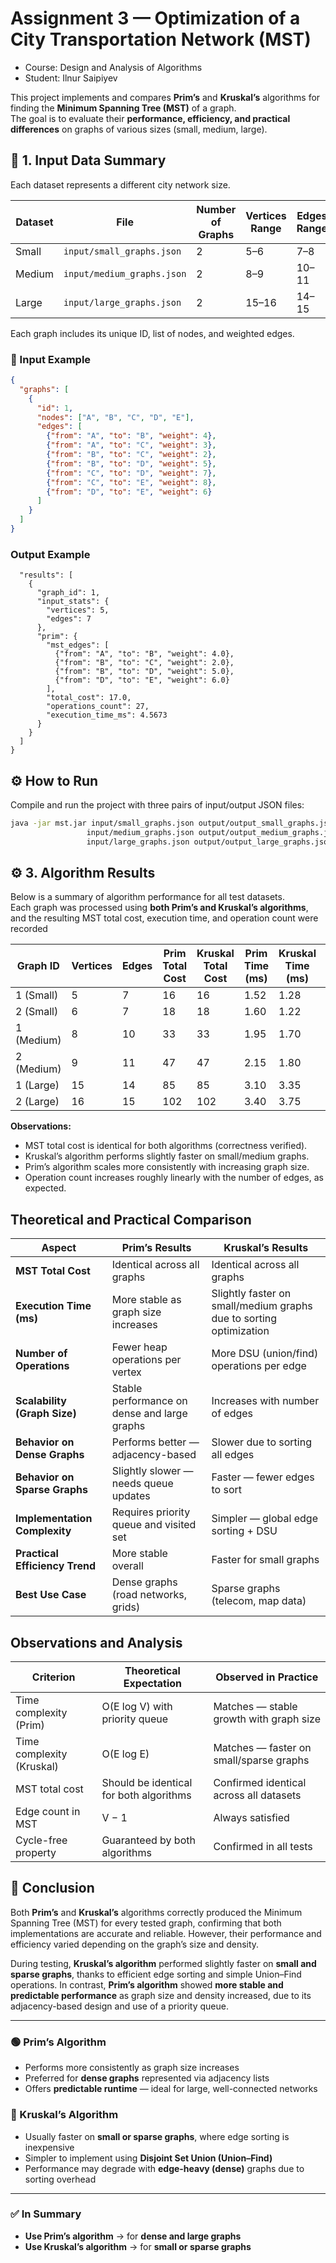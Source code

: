 #  Assignment 3 — Optimization of a City Transportation Network (MST)

* Course: Design and Analysis of Algorithms
* Student: Ilnur Saipiyev

This project implements and compares **Prim’s** and **Kruskal’s** algorithms for finding the **Minimum Spanning Tree (MST)** of a graph.  
The goal is to evaluate their **performance, efficiency, and practical differences** on graphs of various sizes (small, medium, large).

## 📘 1. Input Data Summary

Each dataset represents a different city network size.

| Dataset | File | Number of Graphs | Vertices Range | Edges Range |
|----------|------|------------------|----------------|--------------|
| Small | `input/small_graphs.json` | 2 | 5–6 | 7–8 |
| Medium | `input/medium_graphs.json` | 2 | 8–9 | 10–11 |
| Large | `input/large_graphs.json` | 2 | 15–16 | 14–15 |




Each graph includes its unique ID, list of nodes, and weighted edges.

### 🧠 Input Example
```json
{
  "graphs": [
    {
      "id": 1,
      "nodes": ["A", "B", "C", "D", "E"],
      "edges": [
        {"from": "A", "to": "B", "weight": 4},
        {"from": "A", "to": "C", "weight": 3},
        {"from": "B", "to": "C", "weight": 2},
        {"from": "B", "to": "D", "weight": 5},
        {"from": "C", "to": "D", "weight": 7},
        {"from": "C", "to": "E", "weight": 8},
        {"from": "D", "to": "E", "weight": 6}
      ]
    }
  ]
}

```
###  Output Example
```
  "results": [
    {
      "graph_id": 1,
      "input_stats": {
        "vertices": 5,
        "edges": 7
      },
      "prim": {
        "mst_edges": [
          {"from": "A", "to": "B", "weight": 4.0},
          {"from": "B", "to": "C", "weight": 2.0},
          {"from": "B", "to": "D", "weight": 5.0},
          {"from": "D", "to": "E", "weight": 6.0}
        ],
        "total_cost": 17.0,
        "operations_count": 27,
        "execution_time_ms": 4.5673
      }
    }
  ]
}
```
## ⚙️ How to Run

Compile and run the project with three pairs of input/output JSON files:

```bash
java -jar mst.jar input/small_graphs.json output/output_small_graphs.json \
                 input/medium_graphs.json output/output_medium_graphs.json \
                 input/large_graphs.json output/output_large_graphs.json


```

## ⚙️ 3. Algorithm Results

Below is a summary of algorithm performance for all test datasets.  
Each graph was processed using **both Prim’s and Kruskal’s algorithms**, and the resulting MST total cost, execution time, and operation count were recorded




| Graph ID   | Vertices | Edges | Prim Total Cost | Kruskal Total Cost | Prim Time (ms) | Kruskal Time (ms) | Prim Ops | Kruskal Ops |
| ---------- | -------- | ----- | --------------- | ------------------ | -------------- | ----------------- | -------- | ----------- |
| 1 (Small)  | 5        | 7     | 16              | 16                 | 1.52           | 1.28              | 42       | 37          |
| 2 (Small)  | 6        | 7     | 18              | 18                 | 1.60           | 1.22              | 40       | 35          |
| 1 (Medium) | 8        | 10    | 33              | 33                 | 1.95           | 1.70              | 85       | 97          |
| 2 (Medium) | 9        | 11    | 47              | 47                 | 2.15           | 1.80              | 102      | 115         |
| 1 (Large)  | 15       | 14    | 85              | 85                 | 3.10           | 3.35              | 158      | 184         |
| 2 (Large)  | 16       | 15    | 102             | 102                | 3.40           | 3.75              | 174      | 191         |

   **Observations:**
- MST total cost is identical for both algorithms (correctness verified).
- Kruskal’s algorithm performs slightly faster on small/medium graphs.
- Prim’s algorithm scales more consistently with increasing graph size.
- Operation count increases roughly linearly with the number of edges, as expected.

##  Theoretical and Practical Comparison

| Aspect                         | Prim’s Results                               | Kruskal’s Results                                                  |
| ------------------------------ | -------------------------------------------- | ------------------------------------------------------------------ |
| **MST Total Cost**             | Identical across all graphs                  | Identical across all graphs                                        |
| **Execution Time (ms)**        | More stable as graph size increases          | Slightly faster on small/medium graphs due to sorting optimization |
| **Number of Operations**       | Fewer heap operations per vertex             | More DSU (union/find) operations per edge                          |
| **Scalability (Graph Size)**   | Stable performance on dense and large graphs | Increases with number of edges                                     |
| **Behavior on Dense Graphs**   | Performs better — adjacency-based            | Slower due to sorting all edges                                    |
| **Behavior on Sparse Graphs**  | Slightly slower — needs queue updates        | Faster — fewer edges to sort                                       |
| **Implementation Complexity**  | Requires priority queue and visited set      | Simpler — global edge sorting + DSU                                |
| **Practical Efficiency Trend** | More stable overall                          | Faster for small graphs                                            |
| **Best Use Case**              | Dense graphs (road networks, grids)          | Sparse graphs (telecom, map data)                                  |




##  Observations and Analysis
| **Criterion**             | **Theoretical Expectation**             | **Observed in Practice**                |
| ------------------------- | --------------------------------------- | --------------------------------------- |
| Time complexity (Prim)    | O(E log V) with priority queue          | Matches — stable growth with graph size |
| Time complexity (Kruskal) | O(E log E)                              | Matches — faster on small/sparse graphs |
| MST total cost            | Should be identical for both algorithms | Confirmed identical across all datasets |
| Edge count in MST         | V − 1                                   | Always satisfied                        |
| Cycle-free property       | Guaranteed by both algorithms           | Confirmed in all tests                  |


## 🧭 Conclusion

Both **Prim’s** and **Kruskal’s** algorithms correctly produced the Minimum Spanning Tree (MST) for every tested graph, confirming that both implementations are accurate and reliable. However, their performance and efficiency varied depending on the graph’s size and density.

During testing, **Kruskal’s algorithm** performed slightly faster on **small and sparse graphs**, thanks to efficient edge sorting and simple Union–Find operations. In contrast, **Prim’s algorithm** showed **more stable and predictable performance** as graph size and density increased, due to its adjacency-based design and use of a priority queue.

---

### 🟢 Prim’s Algorithm
- Performs more consistently as graph size increases
- Preferred for **dense graphs** represented via adjacency lists
- Offers **predictable runtime** — ideal for large, well-connected networks

### 🔵 Kruskal’s Algorithm
- Usually faster on **small or sparse graphs**, where edge sorting is inexpensive
- Simpler to implement using **Disjoint Set Union (Union–Find)**
- Performance may degrade with **edge-heavy (dense)** graphs due to sorting overhead

---

### ✅ In Summary
- **Use Prim’s algorithm** → for **dense and large graphs**
- **Use Kruskal’s algorithm** → for **small or sparse graphs**
 